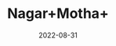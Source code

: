 ---
title: 'Nagar+Motha+'
date: '2022-08-31' 
metatag: '' 
inventory: '0' 
draft: false 
# meta description 
shortDescripton: ''
description: 'Herb'
longdescription: ''
featured: True
# product Price
price: '80.0'
# Product Short Description
shortDescription: ''
productID: 'C41CEBC4-1029-ED11-9968-005056B3A416'
type: 'products'
category: 'Herb' 
thumnailproduct: 'https://aminsaddiquidawakhana.eralive.net/images/products/C41CEBC4-1029-ED11-9968-005056B3A4161.png' 
images:
  - image: 'images/products/C41CEBC4-1029-ED11-9968-005056B3A4161.png'  
Variants:
---